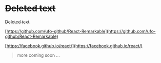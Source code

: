 # ~~Deleted text~~

~~Deleted text~~

[https://github.com/ufo-github/React-Remarkable](https://github.com/ufo-github/React-Remarkable)



[https://facebook.github.io/react/](https://facebook.github.io/react/)



> more coming soon ...